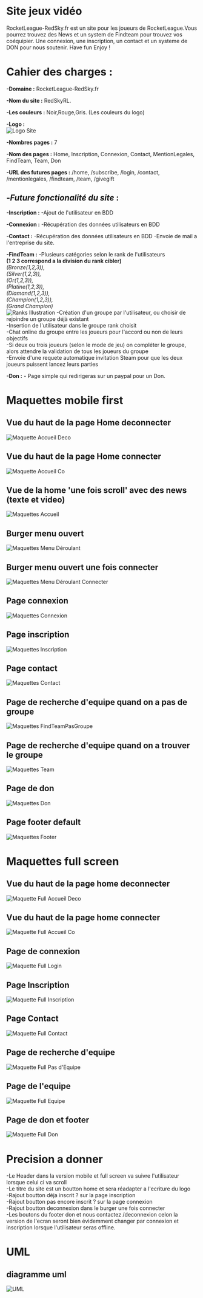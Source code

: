 # Site jeux vidéo

RocketLeague-RedSky.fr est un site pour les joueurs de RocketLeague.Vous pourrez trouvez des News et un system de 
Findteam pour trouvez vos coéquipier.
Une connexion, une inscription, un contact et un systeme de DON pour nous soutenir.
Have fun Enjoy !


# Cahier des charges :

**-Domaine :** RocketLeague-RedSky.fr

**-Nom du site :** RedSkyRL.

**-Les couleurs :** Noir,Rouge,Gris. (Les couleurs du logo)

**-Logo :** </br>
![Logo Site](www/public/assets/img/Logo.jpg)

**-Nombres pages :** 7

**-Nom des pages :** Home, Inscription, Connexion, Contact, MentionLegales, FindTeam, Team, Don

**-URL des futures pages :** /home, /subscribe, /login, /contact, /mentionlegales, /findteam, /team, /givegift

## **-*Future fonctionalité du site* :** 

**-Inscription :** -Ajout de l'utilisateur en BDD

**-Connexion :** -Récupération des données utilisateurs en BDD

**-Contact :** -Récupération des données utilisateurs en BDD
               -Envoie de mail a l'entreprise du site.

**-FindTeam :**  -Plusieurs catégories selon le rank de l'utilisateurs </br>
**(1 2 3 correspond a la division du rank cibler)** </br>
*(Bronze(1,2,3)),* </br>
*(Silver(1,2,3)),* </br>
*(Or(1,2,3)),* </br>
*(Platine(1,2,3)),* </br>
*(Diamand(1,2,3)),* </br>
*(Champion(1,2,3)),* </br>
*(Grand Champion)* </br>
![Ranks Illustration](www/public/assets/img/Ranks.jpg)
                -Création d'un groupe par l'utilisateur, ou choisir de rejoindre un groupe déjà existant </br>
                -Insertion de l'utilisateur dans le groupe rank choisit </br>
                -Chat online du groupe entre les joueurs pour l'accord ou non de leurs objectifs </br> 
                -Si deux ou trois joueurs (selon le mode de jeu) on compléter le groupe, alors attendre la validation de tous les joueurs du groupe </br>
                -Envoie d'une requete automatique invitation Steam pour que les deux joueurs puissent lancez leurs parties

**-Don :** - Page simple qui redirigeras sur un paypal pour un Don. 




# Maquettes mobile first
## Vue du haut de la page Home deconnecter
![Maquette Accueil Deco](www/public/assets/img/VueAccueilHautDeco.jpg)
## Vue du haut de la page Home connecter
![Maquette Accueil Co](www/public/assets/img/VueAccueilHautCo.jpg)
## Vue de la home 'une fois scroll' avec des news (texte et video)
![Maquettes Accueil](www/public/assets/img/News.jpg)
## Burger menu ouvert
![Maquettes Menu Déroulant](www/public/assets/img/BurgerDeco.jpg)
## Burger menu ouvert une fois connecter 
![Maquettes Menu Déroulant Connecter](www/public/assets/img/BurgerCo.jpg)
## Page connexion
![Maquettes Connexion](www/public/assets/img/Connexion.jpg)
## Page inscription
![Maquettes Inscription](www/public/assets/img/Inscription.jpg)
## Page contact
![Maquettes Contact](www/public/assets/img/Contact.jpg)
## Page de recherche d'equipe quand on a pas de groupe
![Maquettes FindTeamPasGroupe](www/public/assets/img/FindTeamPasGroupe.jpg)
## Page de recherche d'equipe quand on a trouver le groupe
![Maquettes Team](www/public/assets/img/FindTeamAvecGroupe.jpg)
## Page de don
![Maquettes Don](www/public/assets/img/Don.jpg)
## Page footer default
![Maquettes Footer](www/public/assets/img/footerDefault.jpg)</br>




# Maquettes full screen
## Vue du haut de la page home deconnecter
![Maquette Full Accueil Deco](www/public/assets/img/FullAccueilHautDeco.jpg)
## Vue du haut de la page home connecter
![Maquette Full Accueil Co](www/public/assets/img/FullAccueilHautCo.jpg)
## Page de connexion
![Maquette Full Login](www/public/assets/img/FullLogin.jpg)
## Page Inscription
![Maquette Full Inscription](www/public/assets/img/FullInscription.jpg)
## Page Contact
![Maquette Full Contact](www/public/assets/img/FullContact.jpg)
## Page de recherche d'equipe
![Maquette Full Pas d'Equipe](www/public/assets/img/FullPasEquipe.jpg)
## Page de  l'equipe
![Maquette Full Equipe](www/public/assets/img/FullGroupe.jpg)
## Page de don et footer
![Maquette Full Don](www/public/assets/img/FullDonFooter.jpg)


# Precision a donner

-Le Header dans la version mobile et full screen va suivre l'utilisateur lorsque celui ci va scroll</br>
-Le titre du site est un boutton home et sera réadapter a l'ecriture du logo </br>
-Rajout boutton déja inscrit ? sur la page inscription</br>
-Rajout boutton pas encore inscrit ? sur la page connexion</br>
-Rajout boutton deconnexion dans le burger une fois connecter</br>
-Les boutons du footer don et nous contactez /deconnexion celon la version de l'ecran seront bien évidemment changer par connexion et inscription lorsque l'utilisateur seras offline.

# UML
## diagramme uml
![UML](www/public/assets/img/UML.jpg)